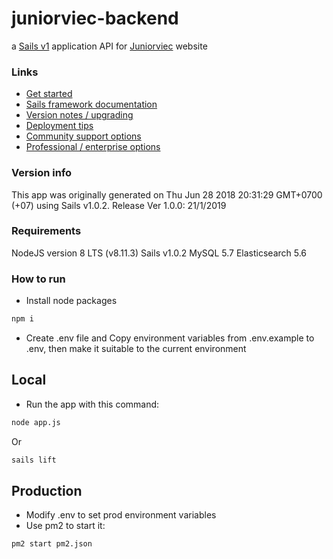 # juniorviec-backend

a [Sails v1](https://sailsjs.com) application
API for [Juniorviec](https://juniorviec.com) website

### Links

+ [Get started](https://sailsjs.com/get-started)
+ [Sails framework documentation](https://sailsjs.com/documentation)
+ [Version notes / upgrading](https://sailsjs.com/documentation/upgrading)
+ [Deployment tips](https://sailsjs.com/documentation/concepts/deployment)
+ [Community support options](https://sailsjs.com/support)
+ [Professional / enterprise options](https://sailsjs.com/enterprise)


### Version info

This app was originally generated on Thu Jun 28 2018 20:31:29 GMT+0700 (+07) using Sails v1.0.2.
Release Ver 1.0.0: 21/1/2019
<!-- Internally, Sails used [`sails-generate@1.15.28`](https://github.com/balderdashy/sails-generate/tree/v1.15.28/lib/core-generators/new). -->



<!--
Note:  Generators are usually run using the globally-installed `sails` CLI (command-line interface).  This CLI version is _environment-specific_ rather than app-specific, thus over time, as a project's dependencies are upgraded or the project is worked on by different developers on different computers using different versions of Node.js, the Sails dependency in its package.json file may differ from the globally-installed Sails CLI release it was originally generated with.  (Be sure to always check out the relevant [upgrading guides](https://sailsjs.com/upgrading) before upgrading the version of Sails used by your app.  If you're stuck, [get help here](https://sailsjs.com/support).)
-->
### Requirements
NodeJS version 8 LTS  (v8.11.3)
Sails v1.0.2
MySQL 5.7
Elasticsearch 5.6
### How to run
- Install node packages
```sh
npm i
```
- Create .env file and Copy environment variables from .env.example to .env, then make it suitable to the current environment
## Local
- Run the app with this command:
```sh
node app.js
```  
Or  
```sh
sails lift
```
## Production
- Modify .env to set prod environment variables
- Use pm2 to start it:
```sh
pm2 start pm2.json
```


